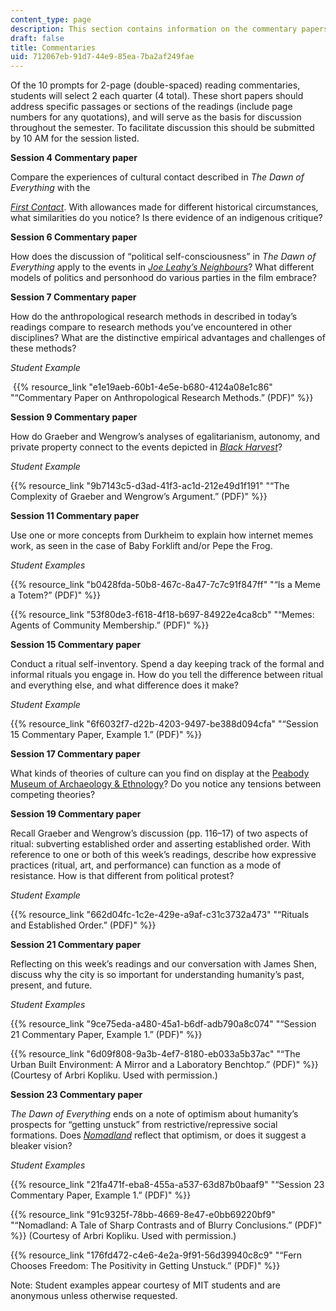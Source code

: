 ```yaml
---
content_type: page
description: This section contains information on the commentary papers.
draft: false
title: Commentaries
uid: 712067eb-91d7-44e9-85ea-7ba2af249fae
---
```

Of the 10 prompts for 2-page (double-spaced) reading commentaries, students will select 2 each quarter (4 total). These short papers should address specific passages or sections of the readings (include page numbers for any quotations), and will serve as the basis for discussion throughout the semester. To facilitate discussion this should be submitted by 10 AM for the session listed.

**Session 4 Commentary paper**

Compare the experiences of cultural contact described in *The Dawn of Everything* with the

[*First Contact*](https://www.imdb.com/title/tt0085544/?ref_=nv_sr_srsg_4). With allowances made for different historical circumstances, what similarities do you notice? Is there evidence of an indigenous critique?

**Session 6 Commentary paper**

How does the discussion of “political self-consciousness” in *The Dawn of Everything* apply to the events in [*Joe Leahy’s Neighbours*](https://www.imdb.com/title/tt0460476/?ref_=nv_sr_srsg_0)? What different models of politics and personhood do various parties in the film embrace?

**Session 7 Commentary paper**

How do the anthropological research methods in described in today’s readings compare to research methods you’ve encountered in other disciplines? What are the distinctive empirical advantages and challenges of these methods?

*Student Example*

 {{% resource_link "e1e19aeb-60b1-4e5e-b680-4124a08e1c86" "“Commentary Paper on Anthropological Research Methods.” (PDF)" %}}

**Session 9 Commentary paper**

How do Graeber and Wengrow’s analyses of egalitarianism, autonomy, and private property connect to the events depicted in [*Black Harvest*](https://www.imdb.com/title/tt0103817/?ref_=fn_al_tt_1)?

*Student Example*

{{% resource_link "9b7143c5-d3ad-41f3-ac1d-212e49d1f191" "“The Complexity of Graeber and Wengrow’s Argument.” (PDF)" %}}

**Session 11 Commentary paper**

Use one or more concepts from Durkheim to explain how internet memes work, as seen in the case of Baby Forklift and/or Pepe the Frog.

*Student Examples*

{{% resource_link "b0428fda-50b8-467c-8a47-7c7c91f847ff" "“Is a Meme a Totem?” (PDF)" %}}

{{% resource_link "53f80de3-f618-4f18-b697-84922e4ca8cb" "“Memes: Agents of Community Membership.” (PDF)" %}}

**Session 15 Commentary paper**

Conduct a ritual self-inventory. Spend a day keeping track of the formal and informal rituals you engage in. How do you tell the difference between ritual and everything else, and what difference does it make?

*Student Example*

{{% resource_link "6f6032f7-d22b-4203-9497-be388d094cfa" "“Session 15 Commentary Paper, Example 1.” (PDF)" %}}

**Session 17 Commentary paper**

What kinds of theories of culture can you find on display at the [Peabody Museum of Archaeology & Ethnology](https://peabody.harvard.edu/home)? Do you notice any tensions between competing theories?

**Session 19 Commentary paper**

Recall Graeber and Wengrow’s discussion (pp. 116–17) of two aspects of ritual: subverting established order and asserting established order. With reference to one or both of this week’s readings, describe how expressive practices (ritual, art, and performance) can function as a mode of resistance. How is that different from political protest?

*Student Example*

{{% resource_link "662d04fc-1c2e-429e-a9af-c31c3732a473" "“Rituals and Established Order.” (PDF)" %}}

**Session 21 Commentary paper**

Reflecting on this week’s readings and our conversation with James Shen, discuss why the city is so important for understanding humanity’s past, present, and future.

*Student Examples*

{{% resource_link "9ce75eda-a480-45a1-b6df-adb790a8c074" "“Session 21 Commentary Paper, Example 1.” (PDF)" %}}

{{% resource_link "6d09f808-9a3b-4ef7-8180-eb033a5b37ac" "“The Urban Built Environment: A Mirror and a Laboratory Benchtop.” (PDF)" %}} (Courtesy of Arbri Kopliku. Used with permission.)

**Session 23 Commentary paper**

*The* *Dawn of Everything* ends on a note of optimism about humanity’s prospects for “getting unstuck” from restrictive/repressive social formations. Does [*Nomadland*](https://www.imdb.com/title/tt9770150/?ref_=fn_al_tt_1) reflect that optimism, or does it suggest a bleaker vision?

*Student Examples*

{{% resource_link "21fa471f-eba8-455a-a537-63d87b0baaf9" "“Session 23 Commentary Paper, Example 1.” (PDF)" %}}

{{% resource_link "91c9325f-78bb-4669-8e47-e0bb69220bf9" "“Nomadland: A Tale of Sharp Contrasts and of Blurry Conclusions.” (PDF)" %}} (Courtesy of Arbri Kopliku. Used with permission.)

{{% resource_link "176fd472-c4e6-4e2a-9f91-56d39940c8c9" "“Fern Chooses Freedom: The Positivity in Getting Unstuck.” (PDF)" %}}

Note: Student examples appear courtesy of MIT students and are anonymous unless otherwise requested.